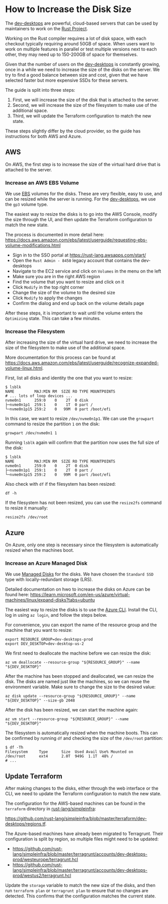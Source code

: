 # How to Increase the Disk Size

The [dev-desktops] are powerful, cloud-based servers that can be used by
maintainers to work on the [Rust Project].

Working on the Rust compiler requires a lot of disk space, with each checkout
typically requiring around 50GB of space. When users want to work on multiple
features in parallel or test multiple versions next to each other, they may need
up to 150-200GB of space for themselves.

Given that the number of users on the [dev-desktops] is constantly growing, once
in a while we need to increase the size of the disks on the server. We try to
find a good balance between size and cost, given that we have selected faster
but more expensive SSDs for these servers.

The guide is split into three steps:

1. First, we will increase the size of the disk that is attached to the server.
2. Second, we will increase the size of the filesystem to make use of the
   additional space.
3. Third, we will update the Terraform configuration to match the new state.

These steps slightly differ by the cloud provider, so the guide has
instructions for both AWS and Azure.

## AWS

On AWS, the first step is to increase the size of the virtual hard drive that is
attached to the server.

### Increase an AWS EBS Volume

We use [EBS](https://aws.amazon.com/ebs/) volumes for the disks. These are very
flexible, easy to use, and can be resized while the server is running. For the
[dev-desktops], we use the `gp3` volume type.

The easiest way to resize the disks is to go into the AWS Console, modify the
size through the UI, and then update the Terraform configuration to match the
new state.

The process is documented in more detail here:
<https://docs.aws.amazon.com/ebs/latest/userguide/requesting-ebs-volume-modifications.html>

- Sign in to the SSO portal at <https://rust-lang.awsapps.com/start/>
- Open the `Rust Admin - 8450` legacy account that contains the dev-desktops
- Navigate to the EC2 service and click on `Volumes` in the menu on the left
- Make sure you are in the right AWS region
- Find the volume that you want to resize and click on it
- Click `Modify` in the top right corner
- Change the size of the volume to the desired size
- Click `Modify` to apply the changes
- Confirm the dialog and end up back on the volume details page

After these steps, it is important to wait until the volume enters the
`Optimizing` state. This can take a few minutes.

### Increase the Filesystem

After increasing the size of the virtual hard drive, we need to increase the
size of the filesystem to make use of the additional space.

More documentation for this process can be found at <https://docs.aws.amazon.com/ebs/latest/userguide/recognize-expanded-volume-linux.html>.

First, list all disks and identity the one that you want to resize:

```shell
$ lsblk
NAME         MAJ:MIN RM  SIZE RO TYPE MOUNTPOINTS
# ... lots of loop devices ...
nvme0n1      259:0    0    2T  0 disk
├─nvme0n1p1  259:1    0    1T  0 part /
└─nvme0n1p15 259:2    0   99M  0 part /boot/efi
```

In this case, we want to resize `/dev/nvme0n1p1`. We can use the `growpart`
command to resize the partition `1` on the disk:

```shell
growpart /dev/nvme0n1 1
```

Running `lsblk` again will confirm that the partition now uses the full size of
the disk:

```shell
$ lsblk
NAME         MAJ:MIN RM  SIZE RO TYPE MOUNTPOINTS
nvme0n1      259:0    0    2T  0 disk
├─nvme0n1p1  259:1    0    2T  0 part /
└─nvme0n1p15 259:2    0   99M  0 part /boot/efi
```

Also check with `df` if the filesystem has been resized:

```shell
df -h
```

If the filesystem has not been resized, you can use the `resize2fs` command to
resize it manually:

```shell
resize2fs /dev/root
```

## Azure

On Azure, only one step is necessary since the filesystem is automatically
resized when the machines boot.

### Increase an Azure Managed Disk

We use [Managed Disks](https://learn.microsoft.com/en-us/azure/virtual-machines/managed-disks-overview)
for the disks. We have chosen the `Standard SSD` type with locally-redundant
storage (LRS).

Detailed documentation on hwo to increase the disks on Azure can be found here:
<https://learn.microsoft.com/en-us/azure/virtual-machines/linux/expand-disks?tabs=ubuntu>

The easiest way to resize the disks is to use the [Azure CLI](https://learn.microsoft.com/en-us/cli/azure/install-azure-cli).
Install the CLI, log in using `az login`, and follow the steps below.

For convenience, you can export the name of the resource group and the machine
that you want to resize:

```shell
export RESOURCE_GROUP=dev-desktops-prod
export DEV_DESKTOP=dev-desktop-us-2
```

We first need to deallocate the machine before we can resize the disk:

```shell
az vm deallocate --resource-group "${RESOURCE_GROUP}" --name "${DEV_DESKTOP}"
```

After the machine has been stopped and deallocated, we can resize the disk. The
disks are named just like the machines, so we can reuse the environment
variable. Make sure to change the size to the desired value:

```shell
az disk update --resource-group "${RESOURCE_GROUP}" --name "${DEV_DESKTOP}" --size-gb 2048
```

After the disk has been resized, we can start the machine again:

```shell
az vm start --resource-group "${RESOURCE_GROUP}" --name "${DEV_DESKTOP}"
```

The filesystem is automatically resized when the machine boots. This can be
confirmed by running `df` and checking the size of the `/dev/root` partition:

```shell
$ df -Th
Filesystem     Type      Size  Used Avail Use% Mounted on
/dev/root      ext4      2.0T  949G  1.1T  48% /
# ...
```

## Update Terraform

After making changes to the disks, either through the web interface or the CLI,
we need to update the Terraform configuration to match the new state.

The configuration for the AWS-based machines can be found in the `terraform`
directory in [rust-lang/simpleinfra]:

<https://github.com/rust-lang/simpleinfra/blob/master/terraform/dev-desktops/regions.tf>.

The Azure-based machines have already been migrated to Terragrunt. Their
configuration is split by region, so multiple files might need to be updated:

- <https://github.com/rust-lang/simpleinfra/blob/master/terragrunt/accounts/dev-desktops-prod/westeurope/terragrunt.hcl>
- <https://github.com/rust-lang/simpleinfra/blob/master/terragrunt/accounts/dev-desktops-prod/westus2/terragrunt.hcl>

Update the `storage` variable to match the new size of the disks, and then run
`terraform plan` or `terragrunt plan` to ensure that no changes are detected.
This confirms that the configuration matches the current state.

[dev-desktops]: ./README.md
[rust project]: https://rust-lang.org
[rust-lang/simpleinfra]: https://github.com/rust-lang/simpleinfra

